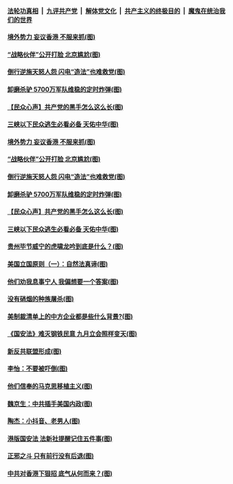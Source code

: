 

####  [法轮功真相](../../../../basic/blob/master/README.md?t=07041731) &nbsp;|&nbsp; [九评共产党](../../../../9ping.md/blob/master/README.md?t=07041731) &nbsp;|&nbsp; [解体党文化](../../../../jtdwh.md/blob/master/README.md?t=07041731)  &nbsp;|&nbsp; [共产主义的终极目的](../../../../gczydzjmd.md/blob/master/README.md?t=07041731) &nbsp;|&nbsp; [魔鬼在统治我们的世界](../../../../mgztzwmdsj.md/blob/master/README.md?t=07041731) 

#### [境外势力 妄议香港 不服来抓(图)](../pages/p4/938616.md?t=07041731) 

#### [“战略伙伴”公开打脸 北京尴尬(图)](../pages/p4/938610.md?t=07041731) 

#### [倒行逆施天怒人怨 闪电“造法”也难救党(图)](../pages/p4/938609.md?t=07041731) 

#### [卸磨杀驴 5700万军队维稳的定时炸弹(图)](../pages/p4/938607.md?t=07041731) 

#### [【民众心声】共产党的黑手怎么这么长(图)](../pages/p4/938456.md?t=07041731) 

#### [三峡以下民众逃生必看必备 天佑中华(图)](../pages/p4/938593.md?t=07041731) 

#### [境外势力 妄议香港 不服来抓(图)](../pages/p4/938616.md?t=07041731) 

#### [“战略伙伴”公开打脸 北京尴尬(图)](../pages/p4/938610.md?t=07041731) 

#### [倒行逆施天怒人怨 闪电“造法”也难救党(图)](../pages/p4/938609.md?t=07041731) 

#### [卸磨杀驴 5700万军队维稳的定时炸弹(图)](../pages/p4/938607.md?t=07041731) 

#### [【民众心声】共产党的黑手怎么这么长(图)](../pages/p4/938456.md?t=07041731) 

#### [三峡以下民众逃生必看必备 天佑中华(图)](../pages/p4/938593.md?t=07041731) 

#### [贵州毕节威宁的虎啸龙吟到底是什么？(图)](../pages/p4/938596.md?t=07041731) 

#### [美国立国原则（一）：自然法真谛(图)](../pages/p4/938484.md?t=07041731) 

#### [他们劝我息事宁人 我偏想要一个答案(图)](../pages/p4/938491.md?t=07041731) 

#### [没有硝烟的种族屠杀(图)](../pages/p4/938489.md?t=07041731) 

#### [美制裁清单上的中方企业都是些什么背景?(图)](../pages/p4/938486.md?t=07041731) 

#### [《国安法》难灭钢铁民意 九月立会照样变天(图)](../pages/p4/938485.md?t=07041731) 

#### [新反共联盟形成(图)](../pages/p4/938480.md?t=07041731) 

#### [李怡：不要被吓倒(图)](../pages/p4/938488.md?t=07041731) 

#### [他们信奉的马克思移植主义(图)](../pages/p4/938413.md?t=07041731) 

#### [魏京生：中共插手美国内政(图)](../pages/p4/938409.md?t=07041731) 

#### [陶杰：小抖音、老男人(图)](../pages/p4/938404.md?t=07041731) 

#### [港版国安法 法新社提醒记住五件事(图)](../pages/p4/938401.md?t=07041731) 

#### [正邪之斗 只有前行没有后退(图)](../pages/p4/938399.md?t=07041731) 

#### [中共对香港下狠招 底气从何而来？(图)](../pages/p4/938397.md?t=07041731) 

